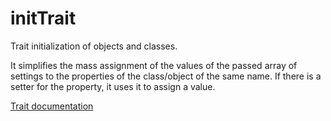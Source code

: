 # initTrait

Trait initialization of objects and classes.

It simplifies the mass assignment of the values of the passed array of settings to the properties of the class/object of the same name. If there is a setter for the property, it uses it to assign a value.

[Trait documentation](docs_en)
